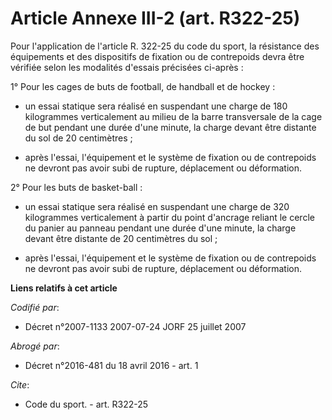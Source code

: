 # Article Annexe III-2 (art. R322-25)

Pour l'application de l'article R. 322-25 du code du sport, la résistance des équipements et des dispositifs de fixation ou
de contrepoids devra être vérifiée selon les modalités d'essais précisées ci-après :

1° Pour les cages de buts de football, de handball et de hockey :

- un essai statique sera réalisé en suspendant une charge de 180 kilogrammes verticalement au milieu de la barre transversale
de la cage de but pendant une durée d'une minute, la charge devant être distante du sol de 20 centimètres ;

- après l'essai, l'équipement et le système de fixation ou de contrepoids ne devront pas avoir subi de rupture, déplacement
ou déformation.

2° Pour les buts de basket-ball :

- un essai statique sera réalisé en suspendant une charge de 320 kilogrammes verticalement à partir du point d'ancrage
reliant le cercle du panier au panneau pendant une durée d'une minute, la charge devant être distante de 20 centimètres du
sol ;

- après l'essai, l'équipement et le système de fixation ou de contrepoids ne devront pas avoir subi de rupture, déplacement
ou déformation.

**Liens relatifs à cet article**

_Codifié par_:

  - Décret n°2007-1133 2007-07-24 JORF 25 juillet 2007

_Abrogé par_:

  - Décret n°2016-481 du 18 avril 2016 - art. 1

_Cite_:

  - Code du sport. - art. R322-25
